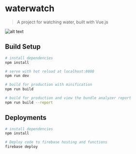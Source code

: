 # waterwatch


> A project for watching water, built with Vue.js

![alt text](http://www.thewatchblog.co.uk/wp-content/uploads/2016/08/8401.jpg)

## Build Setup

``` bash
# install dependencies
npm install

# serve with hot reload at localhost:8080
npm run dev

# build for production with minification
npm run build

# build for production and view the bundle analyzer report
npm run build --report
```

## Deployments

``` bash
# install dependencies
npm install

# Deploy code to firebase hosting and functions
firebase deploy
```
